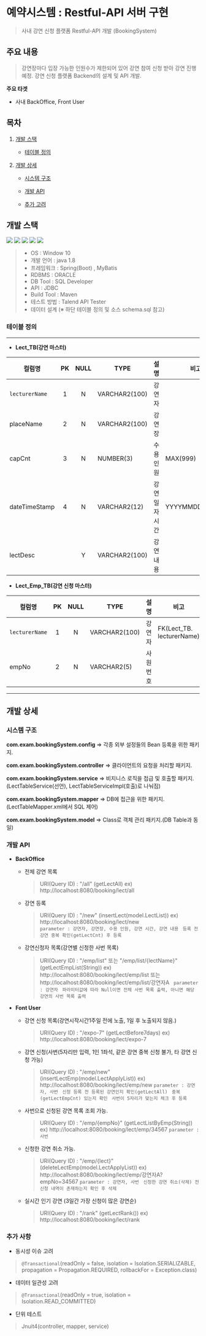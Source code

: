 
#  예약시스템 : Restful-API 서버 구현
 > 사내 강연 신청 플랫폼 Restful-API 개발 (BookingSystem)

## 주요 내용

>  강연장마다 입장 가능한 인원수가 제한되어 있어 강연 참여 신청 받아 강연 진행 예정.
 강연 신청  플랫폼 Backend의 설계 및 API 개발.

**주요 타겟**
   - 사내 BackOffice, Front User

## 목차 

1.  [개발 스택](#개발-스택)
    + [테이블 정의](#테이블-정의)    

2. [개발 상세](#개발-상세)
    + [시스템 구조](#시스템-구조)

    + [개발 API](#개발-api)
    + [추가 고려](#추가-사항)    

## 개발 스택
<img src="https://img.shields.io/badge/Spring-6DB33F?style=for-the-badge&logo=Spring&logoColor=white">  <img src="https://img.shields.io/badge/Spring Boot-6DB33F?style=for-the-badge&logo=Spring Boot&logoColor=white">  <img src="https://img.shields.io/badge/Oracle-F80000?style=for-the-badge&logo=Oracle&logoColor=white">  <img src="https://img.shields.io/badge/Apache Maven-C71A36?style=for-the-badge&logo=Apache Maven&logoColor=white">  <img src="https://img.shields.io/badge/talend-FF6D70?style=for-the-badge&logo=Apache talend&logoColor=white">
> - OS : Window 10
> - 개발 언어 : java 1.8
> - 프레임워크 : Spring(Boot) , MyBatis
> - RDBMS : ORACLE 
>  - DB Tool : SQL Developer   
> -  API : JDBC
> - Build Tool :  Maven 
> - 테스트 방법 : Talend API Tester 
> - 데이터 설계 (※ 하단 테이블 정의 및 소스 schema.sql 참고)

### 테이블 정의
---
*   **Lect_TB(강연 마스터)**

|컬럼명         |PK|NULL|TYPE         |설명         | 비고          |
|--------------|:--:|:----:|-------------|:------------:|---------------|
|`lecturerName`  |1 |N   |VARCHAR2(100)|강연자       |               |
|placeName     |2 |N   |VARCHAR2(100)|강연장       |               |
|capCnt        |3 |N   |NUMBER(3)    |수용 인원    |MAX(999)       |                      
|dateTimeStamp |4 |N   |VARCHAR2(12) |강연 일자시간 |YYYYMMDDHH24MI |
|lectDesc      |  |Y   |VARCHAR2(100)|강연 내용    |               |

* **Lect_Emp_TB(강연 신청 마스터)**

|컬럼명        |PK|NULL|TYPE         |설명         | 비고          |
|-------------|:--:|:----:|-------------|:-------------:|---------------|
|`lecturerName` |1 |N   |VARCHAR2(100)|강연자        | FK(Lect_TB. lecturerName) |
|empNo        |2 |N   |VARCHAR2(5)  |사원번호      |               |           
---

## 개발 상세 

###  시스템 구조

**com.exam.bookingSystem.config**
=> 각종 외부 설정들의 Bean 등록을 위한 패키지.

**com.exam.bookingSystem.controller**
=> 클라이언트의 요청을 처리할 패키지.

**com.exam.bookingSystem.service**
=> 비지니스 로직을 접급 및 호출할 패키지. (LectTableService(선언), LectTableServiceImpl(호출)로 나눠짐)

**com.exam.bookingSystem.mapper**
=> DB에 접근을 위한 패키지. (LectTableMapper.xml에서 SQL 제어)

**com.exam.bookingSystem.model**
=> Class로 객체 관리 패키지.(DB Table과 동일)

### 개발 API

 - **BackOffice** 
 
   *   전체 강연 목록 
       > URI(Query ID) : "/all" (getLectAll) 
       > ex) http://localhost:8080/booking/lect/all
       
   * 강연 등록
       > URI(Query ID) : "/new" (insertLect(model.LectList)) 
       > ex) http://localhost:8080/booking/lect/new       
      >  `parameter : 강연자, 강연장, 수용 인원, 강연 시간, 강연 내용 ` 
      >  `등록 전 강연 중복 확인(getLectCnt) 후 등록`

   * 강연신청자 목록(강연별 신청한 사번 목록)
        > URI(Query ID) : "/emp/list" 또는 "/emp/list/{lectName}" (getLectEmpList(String)) 
       > ex)   http://localhost:8080/booking/lect/emp/list
      또는     http://localhost:8080/booking/lect/emp/list/강연자A
 ` parameter : 강연자`
 ` 파라미터값에 따라 Null이면 전체 사번 목록 출력, 아니면 해당 강연의 사번 목록 출력`
 
 
 - **Font User**
 
   * 강연 신청 목록(강연시작시간1주일 전에 노출, 1일 후 노출되지 않음.)
       > URI(Query ID) : "/expo-7" (getLectBefore7days) 
       > ex) http://localhost:8080/booking/lect/expo-7
       
   *  강연 신청(사번(5자리만 입력, 1인 1좌석, 같은 강연 중복 신청 불가, 타 강연 신청 가능)
       > URI(Query ID) : "/emp/new" (insertLectEmp(model.LectApplyList)) 
       > ex) http://localhost:8080/booking/lect/emp/new
       ` parameter : 강연자, 사번 `
       ` 신청 등록 전 등록된 강연인지 확인(getLectAll)`
      ` 중복(getLectEmpCnt) 있는지 확인`
      ` 사번이 5자리가 맞는지 체크 후 등록`
      
   *  사번으로 신청된 강연 목록 조회 가능. 
       > URI(Query ID) : "/emp/{empNo}" (getLectListByEmp(String)) 
       > ex) http://localhost:8080/booking/lect/emp/34567
       ` parameter : 사번 `
       
   * 신청한 강연 취소 가능. 
       > URI(Query ID) : "/emp/{lect}" (deleteLectEmp(model.LectApplyList)) 
       > ex) http://localhost:8080/booking/lect/emp/강연자A?empNo=34567
      ` parameter : 강연자, 사번 `
      ` 신청한 강연 취소(삭제) 전 신청 내역이 존재하는지 확인 후 삭제`
      
   *  실시간 인기 강연 (3일간 가장 신청이 많은 강연순)
       > URI(Query ID) : "/rank" (getLectRank()) 
       > ex) http://localhost:8080/booking/lect/rank
       
### 추가 사항
- 동시성 이슈 고려
> `@Transactional`(readOnly = false, isolation = Isolation.SERIALIZABLE,
> propagation = Propagation.REQUIRED, rollbackFor = Exception.class)

- 데이터 일관성 고려
> `@Transactional`(readOnly = true, isolation = Isolation.READ_COMMITTED)
- 단위 테스트
> Jnuit4(controller, mapper, service)
